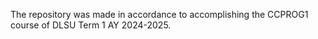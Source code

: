 The repository was made in accordance to accomplishing the CCPROG1 course of DLSU Term 1 AY 2024-2025.

